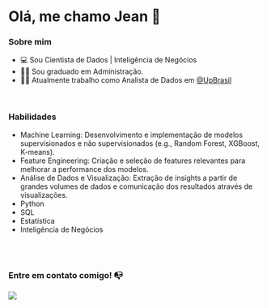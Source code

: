 # Olá, me chamo Jean 👋

### Sobre mim

- 💻 Sou Cientista de Dados | Inteligência de Negócios
- 👨‍🎓 Sou graduado em Administração.
- 👩‍💻 Atualmente trabalho como Analista de Dados em [@UpBrasil](https://www.linkedin.com/company/up-brasil)

<br/>

### Habilidades

- Machine Learning: Desenvolvimento e implementação de modelos supervisionados e não supervisionados (e.g., Random Forest, XGBoost, K-means).
- Feature Engineering: Criação e seleção de features relevantes para melhorar a performance dos modelos.
- Análise de Dados e Visualização: Extração de insights a partir de grandes volumes de dados e comunicação dos resultados através de visualizações.
- Python
- SQL
- Estatística
- Inteligência de Negócios


<br/>
<br/>

<!--
Substitua o usuário lbguilherme pelo seu usuário no GitHub.
-->


### Entre em contato comigo! 📭
<div>
<a href="https://www.linkedin.com/in/jeanlimarodovalho" target="_blank"><img src="https://img.shields.io/badge/-LinkedIn-%230077B5?style=for-the-badge&logo=linkedin&logoColor=white" target="_blank"></a>   
</div>



